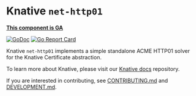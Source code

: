 # Knative `net-http01`

**[This component is GA](https://github.com/knative/community/tree/main/mechanics/MATURITY-LEVELS.md)**

[![GoDoc](https://godoc.org/knative.dev/net-http01?status.svg)](https://godoc.org/knative.dev/net-http01)
[![Go Report Card](https://goreportcard.com/badge/knative/net-http01)](https://goreportcard.com/report/knative/net-http01)

Knative `net-http01` implements a simple standalone ACME HTTP01 solver for the
Knative Certificate abstraction.

To learn more about Knative, please visit our
[Knative docs](https://github.com/knative/docs) repository.

If you are interested in contributing, see [CONTRIBUTING.md](./CONTRIBUTING.md)
and [DEVELOPMENT.md](./DEVELOPMENT.md).
